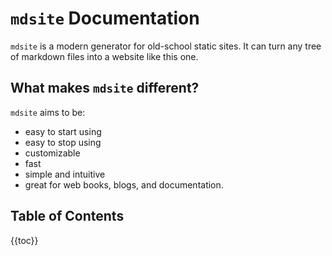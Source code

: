 # `mdsite` Documentation

`mdsite` is a modern generator for old-school static sites.
It can turn any tree of markdown files into a website like this one.

## What makes `mdsite` different?

`mdsite` aims to be:

- easy to start using
- easy to stop using
- customizable
- fast
- simple and intuitive
- great for web books, blogs, and documentation.

## Table of Contents

{{toc}}